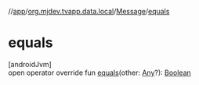 //[app](../../../index.md)/[org.mjdev.tvapp.data.local](../index.md)/[Message](index.md)/[equals](equals.md)

# equals

[androidJvm]\
open operator override fun [equals](equals.md)(other: [Any](https://kotlinlang.org/api/latest/jvm/stdlib/kotlin/-any/index.html)?): [Boolean](https://kotlinlang.org/api/latest/jvm/stdlib/kotlin/-boolean/index.html)
